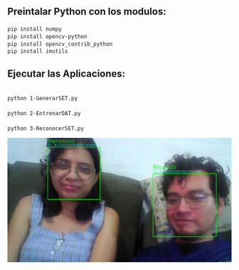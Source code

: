 ## Preintalar Python con los modulos: 
```sh
pip install numpy
pip install opencv-python
pip install opencv_contrib_python
pip install imutils
```




## Ejecutar las Aplicaciones: 
```sh

python 1-GenerarSET.py

python 2-EntrenarDAT.py

python 3-ReconocerSET.py

```


![Captura de Pantalla](https://raw.githubusercontent.com/RicardoValladares/Python/main/OpenCV/captura.png)



